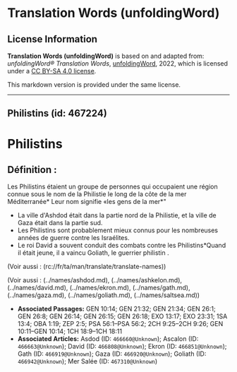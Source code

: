 # Translation Words (unfoldingWord)

## License Information

**Translation Words (unfoldingWord)** is based on and adapted from: _unfoldingWord® Translation Words_, [unfoldingWord](https://unfoldingword.org/utw), 2022, which is licensed under a [CC BY-SA 4.0 license](https://creativecommons.org/licenses/by-sa/4.0/legalcode.en).

This markdown version is provided under the same license.



--------------------------------

## Philistins (id: 467224)

Philistins
==========

Définition :
------------

Les Philistins étaient un groupe de personnes qui occupaient une région connue sous le nom de la Philistie le long de la côte de la mer Méditerranée\* Leur nom signifie «les gens de la mer\*"

* La ville d'Ashdod était dans la partie nord de la Philistie, et la ville de Gaza était dans la partie sud.
* Les Philistins sont probablement mieux connus pour les nombreuses années de guerre contre les Israélites.
* Le roi David a souvent conduit des combats contre les Philistins\*Quand il était jeune, il a vaincu Goliath, le guerrier philistin .

(Voir aussi : (rc://fr/ta/man/translate/translate\-names))

(Voir aussi : (../names/ashdod.md), (../names/ashkelon.md), (../names/david.md), (../names/ekron.md), (../names/gath.md), (../names/gaza.md), (../names/goliath.md), (../names/saltsea.md))

* **Associated Passages:** GEN 10:14; GEN 21:32; GEN 21:34; GEN 26:1; GEN 26:8; GEN 26:14; GEN 26:15; GEN 26:18; EXO 13:17; EXO 23:31; 1SA 13:4; OBA 1:19; ZEP 2:5; PSA 56:1–PSA 56:2; 2CH 9:25–2CH 9:26; GEN 10:11–GEN 10:14; 1CH 18:9–1CH 18:11
* **Associated Articles:** Asdod (ID: `466660@Unknown`); Ascalon (ID: `466663@Unknown`); David (ID: `466808@Unknown`); Ekron (ID: `466851@Unknown`); Gath (ID: `466919@Unknown`); Gaza (ID: `466920@Unknown`); Goliath (ID: `466942@Unknown`); Mer Salée (ID: `467310@Unknown`)

